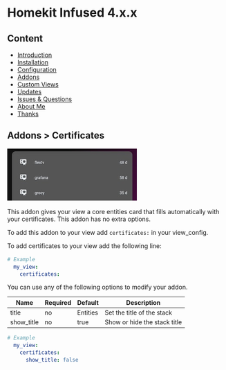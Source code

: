 # Homekit Infused 4.x.x

## Content
- [Introduction](../index.md)
- [Installation](../installation.md)
- [Configuration](../configuration.md)
- [Addons](../addons.md)
- [Custom Views](../custom_views.md)
- [Updates](../updates.md)
- [Issues & Questions](../issues.md)
- [About Me](../about.md)
- [Thanks](../thanks.md)

## Addons > Certificates

![Homekit Infused](../images/certificates-card.png)

This addon gives your view a core entities card that fills automatically with your certificates.
This addon has no extra options.

To add this addon to your view add `certificates:` in your view_config.

To add certificates to your view add the following line:

```yaml
# Example
  my_view:
    certificates:
```

You can use any of the following options to modify your addon.

| Name | Required | Default | Description |
|----------------------------------|-------------|----------------------|-----------------------------------------------------------------------------------------------------------------------------------------------------------------------------------|
| title | no | Entities | Set the title of the stack |
| show_title | no | true | Show or hide the stack title |

```yaml
# Example
  my_view:
    certificates:
      show_title: false
```              